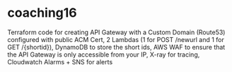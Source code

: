 # coaching16
Terraform code for creating API Gateway with a Custom Domain (Route53) configured with public ACM Cert, 2 Lambdas (1 for POST /newurl and 1 for GET /{shortid}), DynamoDB to store the short ids, AWS WAF to ensure that the API Gateway is only accessible from your IP, X-ray for tracing, Cloudwatch Alarms + SNS for alerts 
